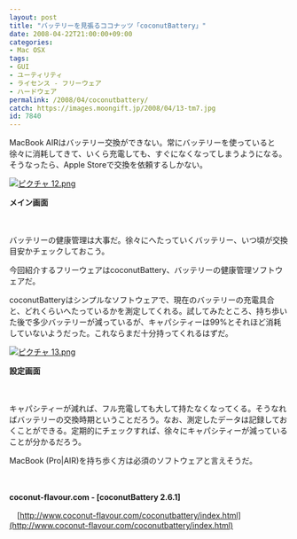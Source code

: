 ```yaml
---
layout: post
title: "バッテリーを見張るココナッツ「coconutBattery」"
date: 2008-04-22T21:00:00+09:00
categories:
- Mac OSX
tags: 
- GUI
- ユーティリティ
- ライセンス - フリーウェア
- ハードウェア
permalink: /2008/04/coconutbattery/
catch: https://images.moongift.jp/2008/04/13-tm7.jpg
id: 7840
---
```

MacBook AIRはバッテリー交換ができない。常にバッテリーを使っていると徐々に消耗してきて、いくら充電しても、すぐになくなってしまうようになる。そうなったら、Apple Storeで交換を依頼するしかない。

  

[![ピクチャ 12.png](https://images.moongift.jp/2008/04/12-tm6.jpg)](https://images.moongift.jp/2008/04/127.jpg)  
  
**メイン画面**

  

　

  

バッテリーの健康管理は大事だ。徐々にへたっていくバッテリー、いつ頃が交換目安かチェックしておこう。

  

今回紹介するフリーウェアはcoconutBattery、バッテリーの健康管理ソフトウェアだ。

  
  
<!--more-->  

coconutBatteryはシンプルなソフトウェアで、現在のバッテリーの充電具合と、どれくらいへたっているかを測定してくれる。試してみたところ、持ち歩いた後で多少バッテリーが減っているが、キャパシティーは99%とそれほど消耗していないようだった。これならまだ十分持ってくれるはずだ。

  

[![ピクチャ 13.png](https://images.moongift.jp/2008/04/13-tm7.jpg)](https://images.moongift.jp/2008/04/137.jpg)

  

**設定画面**

  

　

  

キャパシティーが減れば、フル充電しても大して持たなくなってくる。そうなればバッテリーの交換時期ということだろう。なお、測定したデータは記録しておくことができる。定期的にチェックすれば、徐々にキャパシティーが減っていることが分かるだろう。

  

MacBook (Pro|AIR)を持ち歩く方は必須のソフトウェアと言えそうだ。

  

　

  

**coconut-flavour.com - [coconutBattery 2.6.1]**  
  
　[http://www.coconut-flavour.com/coconutbattery/index.html](http://www.coconut-flavour.com/coconutbattery/index.html)

  
